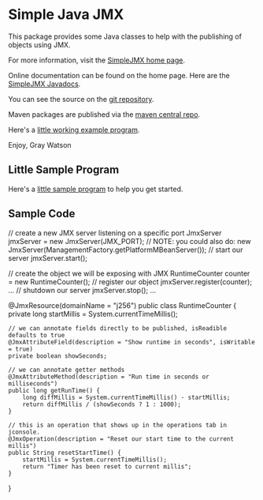 Simple Java JMX
===============

This package provides some Java classes to help with the publishing of objects using JMX.

For more information, visit the [SimpleJMX home page](http://256stuff.com/sources/simplejmx/).

Online documentation can be found on the home page.  Here are the [SimpleJMX Javadocs](http://256stuff.com/sources/simplejmx/javadoc/simplejmx/).

You can see the source on the [git repository](https://github.com/j256/simplejmx).

Maven packages are published via the [maven central repo](http://repo1.maven.org/maven2/com/j256/simplejmx/simplejmx/).

Here's a [little working example program](http://256stuff.com/sources/simplejmx/docs/example-simple).

Enjoy,
Gray Watson

## Little Sample Program

Here's a [little sample program](http://256stuff.com/sources/simplejmx/docs/example-simple) to help you get started.

## Sample Code

 // create a new JMX server listening on a specific port
 JmxServer jmxServer = new JmxServer(JMX_PORT);
 // NOTE: you could also do: new JmxServer(ManagementFactory.getPlatformMBeanServer());
 // start our server
 jmxServer.start();
 
 // create the object we will be exposing with JMX
 RuntimeCounter counter = new RuntimeCounter();
 // register our object
 jmxServer.register(counter);
 ...
 // shutdown our server
 jmxServer.stop();
 ...
 
 @JmxResource(domainName = "j256")
 public class RuntimeCounter {
	private long startMillis = System.currentTimeMillis();

	// we can annotate fields directly to be published, isReadible defaults to true
	@JmxAttributeField(description = "Show runtime in seconds", isWritable = true)
	private boolean showSeconds;

	// we can annotate getter methods
	@JmxAttributeMethod(description = "Run time in seconds or milliseconds")
	public long getRunTime() {
		long diffMillis = System.currentTimeMillis() - startMillis;
		return diffMillis / (showSeconds ? 1 : 1000);
	}

	// this is an operation that shows up in the operations tab in jconsole.
	@JmxOperation(description = "Reset our start time to the current millis")
	public String resetStartTime() {
		startMillis = System.currentTimeMillis();
		return "Timer has been reset to current millis";
	}
 }
